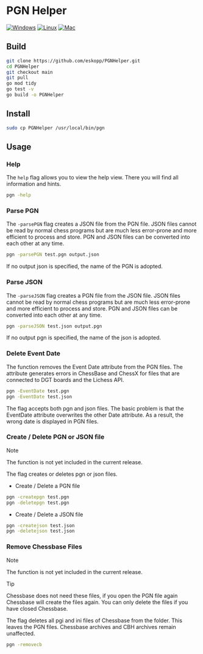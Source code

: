 # PGN Helper

[![Windows](https://github.com/eskopp/PGNHelper/actions/workflows/windows.yml/badge.svg)](https://github.com/eskopp/PGNHelper/actions/workflows/windows.yml) [![Linux](https://github.com/eskopp/PGNHelper/actions/workflows/linux.yml/badge.svg)](https://github.com/eskopp/PGNHelper/actions/workflows/linux.yml) [![Mac](https://github.com/eskopp/PGNHelper/actions/workflows/Mac.yml/badge.svg)](https://github.com/eskopp/PGNHelper/actions/workflows/Mac.yml)

## Build

```bash
git clone https://github.com/eskopp/PGNHelper.git
cd PGNHelper
git checkout main
git pull 
go mod tidy
go test -v
go build -o PGNHelper
```

## Install
```bash
sudo cp PGNHelper /usr/local/bin/pgn
```

## Usage

### Help
The ``help`` flag allows you to view the help view. There you will find all information and hints.
```bash
pgn -help
```


### Parse PGN 
The ``-parsePGN`` flag creates a JSON file from the PGN file. JSON files cannot be read by normal chess programs but are much less error-prone and more efficient to process and store. PGN and JSON files can be converted into each other at any time.
```bash
pgn -parsePGN test.pgn output.json
```
If no output json is specified, the name of the PGN is adopted. 



### Parse JSON
The ``-parseJSON`` flag creates a PGN file from the JSON file. JSON files cannot be read by normal chess programs but are much less error-prone and more efficient to process and store. PGN and JSON files can be converted into each other at any time.
```bash
pgn -parseJSON test.json output.pgn
```
If no output pgn is specified, the name of the json is adopted. 


### Delete Event Date
The function removes the Event Date attribute from the PGN files. The attribute generates errors in ChessBase and ChessX for files that are connected to DGT boards and the Lichess API.
```bash
pgn -EventDate test.pgn
pgn -EventDate test.json
```
The flag accepts both pgn and json files.  The basic problem is that the EventDate attribute overwrites the other Date attribute. As a result, the wrong date is displayed in PGN files.


### Create / Delete PGN or JSON file
> [!NOTE]  
> The function is not yet included in the current release.

The flag creates or deletes pgn or json files.
- Create / Delete a PGN file
```bash
pgn -createpgn test.pgn
pgn -deletepgn test.pgn
```
- Create / Delete a JSON file
```bash
pgn -createjson test.json
pgn -deletejson test.json
```


### Remove Chessbase Files
> [!NOTE]  
> The function is not yet included in the current release.

> [!TIP]  
> Chessbase does not need these files, if you open the PGN file again Chessbase will create the files again. You can only delete the files if you have closed Chessbase.

The flag deletes all pgi and ini files of Chessbase from the folder. This leaves the PGN files. Chessbase archives and CBH archives remain unaffected.
```bash
pgn -removecb
```